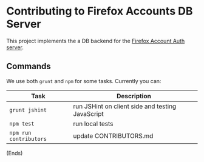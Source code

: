 # Contributing to Firefox Accounts DB Server #

This project implements the a DB backend for the [Firefox Account Auth server](https://github.com/mozilla/fxa-auth-server/).

## Commands ##

We use both `grunt` and `npm` for some tasks. Currently you can:

| Task | Description |
|------|-------------|
| `grunt jshint` | run JSHint on client side and testing JavaScript |
| `npm test` | run local tests |
| `npm run contributors` | update CONTRIBUTORS.md |

(Ends)
